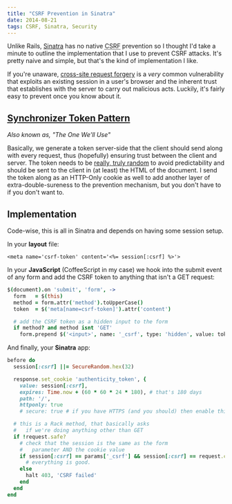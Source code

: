 ```yaml
---
title: "CSRF Prevention in Sinatra"
date: 2014-08-21
tags: CSRF, Sinatra, Security
---
```


Unlike Rails, [Sinatra](https://github.com/sinatra/sinatra) has no native <abbr title='Cross Site Request Forgery'>CSRF</abbr> prevention so I thought I'd take a minute to outline the implementation that I use to prevent CSRF attacks. It's pretty naive and simple, but that's the kind of implementation I like.

If you're unaware, [cross-site request forgery](https://en.wikipedia.org/wiki/Cross-site_request_forgery) is a _very_ common vulnerability that exploits an existing session in a user's browser and the inherent trust that establishes with the server to carry out malicious acts. Luckily, it's fairly easy to prevent once you know about it.

## [Synchronizer Token Pattern](https://en.wikipedia.org/wiki/Cross-site_request_forgery#Synchronizer_Token_Pattern)

_Also known as, "The One We'll Use"_

Basically, we generate a token server-side that the client should send along with every request, thus (hopefully) ensuring trust between the client and server. The token needs to be [really, truly random](https://en.wikipedia.org/wiki/Random_number_generation#.22True.22_random_numbers_vs._pseudo-random_numbers) to avoid predictability and should be sent to the client in (at least) the HTML of the document. I send the token along as an HTTP-Only cookie as well to add another layer of extra-double-sureness to the prevention mechanism, but you don't have to if you don't want to.

## Implementation

Code-wise, this is all in Sinatra and depends on having some session setup.

In your **layout** file:

```erb
<meta name='csrf-token' content='<%= session[:csrf] %>'>
```

In your **JavaScript** (CoffeeScript in my case) we hook into the submit event of any form and add the CSRF token to anything that isn't a GET request:

```coffeescript
$(document).on 'submit', 'form', ->
  form   = $(this)
  method = form.attr('method').toUpperCase()
  token  = $('meta[name=csrf-token]').attr('content')

  # add the CSRF token as a hidden input to the form
  if method? and method isnt 'GET'
    form.prepend $('<input>', name: '_csrf', type: 'hidden', value: token)
```

And finally, your **Sinatra** app:

```ruby
before do
  session[:csrf] ||= SecureRandom.hex(32)

  response.set_cookie 'authenticity_token', {
    value: session[:csrf],
    expires: Time.now + (60 * 60 * 24 * 180), # that's 180 days
    path: '/',
    httponly: true
    # secure: true # if you have HTTPS (and you should) then enable this

  # this is a Rack method, that basically asks
  #   if we're doing anything other than GET
  if !request.safe?
    # check that the session is the same as the form
    #   parameter AND the cookie value
    if session[:csrf] == params['_csrf'] && session[:csrf] == request.cookies['authenticity_token']
      # everything is good.
    else
      halt 403, 'CSRF failed'
    end
  end
end
```